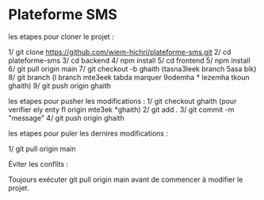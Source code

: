﻿# Plateforme SMS

les etapes pour cloner le projet  :
 
1/  git clone https://github.com/wiem-hichri/plateforme-sms.git
2/  cd plateforme-sms
3/  cd backend
4/  npm install
5/  cd frontend 
5/  npm install
6/  git pull origin main
7/  git checkout -b ghaith (tasna3leek branch 5asa bik)
8/  git branch (l branch mte3eek tabda marquer 9odemha * lezemha tkoun ghaith)
9/  git push origin ghaith 




les etapes pour pusher les modifications :
1/  git checkout ghaith (pour verifier ely enty fl origin mte3ek *ghaith)
2/  git add .
3/  git commit -m "message"
4/  git push origin ghaith

les etapes pour puler les dernires modifications :


1/  git pull origin main

Éviter les conflits : 

Toujours exécuter git pull origin main avant de commencer à modifier le projet.
